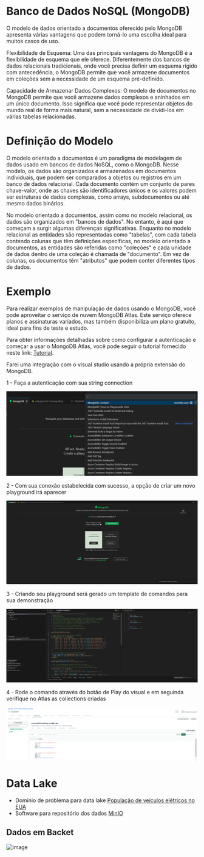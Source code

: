 # Banco de Dados NoSQL (MongoDB)

O modelo de dados orientado a documentos oferecido pelo MongoDB apresenta várias vantagens que podem torná-lo uma escolha ideal para muitos casos de uso.

Flexibilidade de Esquema: Uma das principais vantagens do MongoDB é a flexibilidade de esquema que ele oferece. Diferentemente dos bancos de dados relacionais tradicionais, onde você precisa definir um esquema rígido com antecedência, o MongoDB permite que você armazene documentos em coleções sem a necessidade de um esquema pré-definido.

Capacidade de Armazenar Dados Complexos: O modelo de documentos no MongoDB permite que você armazene dados complexos e aninhados em um único documento. Isso significa que você pode representar objetos do mundo real de forma mais natural, sem a necessidade de dividi-los em várias tabelas relacionadas.

# Definição do Modelo 

O modelo orientado a documentos é um paradigma de modelagem de dados usado em bancos de dados NoSQL, como o MongoDB. Nesse modelo, os dados são organizados e armazenados em documentos individuais, que podem ser comparados a objetos ou registros em um banco de dados relacional. Cada documento contém um conjunto de pares chave-valor, onde as chaves são identificadores únicos e os valores podem ser estruturas de dados complexas, como arrays, subdocumentos ou até mesmo dados binários.

No modelo orientado a documentos, assim como no modelo relacional, os dados são organizados em "bancos de dados". No entanto, é aqui que começam a surgir algumas diferenças significativas. Enquanto no modelo relacional as entidades são representadas como "tabelas", com cada tabela contendo colunas que têm definições específicas, no modelo orientado a documentos, as entidades são referidas como "coleções" e cada unidade de dados dentro de uma coleção é chamada de "documento". Em vez de colunas, os documentos têm "atributos" que podem conter diferentes tipos de dados.

# Exemplo

Para realizar exemplos de manipulação de dados usando o MongoDB, você pode aproveitar o serviço de nuvem MongoDB Atlas. Este serviço oferece planos e assinaturas variados, mas também disponibiliza um plano gratuito, ideal para fins de teste e estudo.

Para obter informações detalhadas sobre como configurar a autenticação e começar a usar o MongoDB Atlas, você pode seguir o tutorial fornecido neste link: [Tutorial](https://blog.cod3r.com.br/como-utilizar-mongodb-atlas/).

Farei uma integração com o visual studio usando a própria extensão do MongoDB.

1 - Faça a autenticação com sua string connection

![Alt text](image.png)

2 - Com sua conexão estabelecida com sucesso, a opção de criar um novo playground irá aparecer

![Alt text](image-1.png)

3 - Criando seu playground será gerado um template de comandos para sua demonstração

![Alt text](image-2.png)

4 - Rode o comando através do botão de Play do visual e em seguinda verifique no Atlas as collections criadas

![Alt text](image-3.png)

# Data Lake

- Domínio de problema para data lake [População de veículos elétricos no EUA](https://catalog.data.gov/dataset/electric-vehicle-population-data)
- Software para repositório dos dados [MinIO](https://min.io/download#/docker)

## Dados em Backet

![image](https://github.com/Tomasi/AnalisePreditiva/assets/61890715/0b2d9173-3740-4f2c-8df0-10bd9fbd9e0b)
